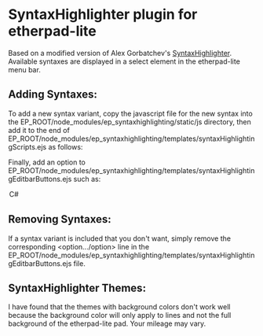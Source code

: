# SyntaxHighlighter plugin for etherpad-lite

Based on a modified version of Alex Gorbatchev's [SyntaxHighlighter](http://alexgorbatchev.com/SyntaxHighlighter/).
Available syntaxes are displayed in a select element in the etherpad-lite menu bar.

## Adding Syntaxes:
To add a new syntax variant, copy the javascript file for the new syntax into the EP_ROOT/node_modules/ep_syntaxhighlighting/static/js directory, then add it to the end of EP_ROOT/node_modules/ep_syntaxhighlighting/templates/syntaxHighlightingScripts.ejs as follows:

<script src="/static/plugins/ep_syntaxhighlighting/static/js/shBrushCSharp.js"></script>

Finally, add an option to EP_ROOT/node_modules/ep_syntaxhighlighting/templates/syntaxHighlightingEditbarButtons.ejs such as:
<option value="csharp">C#</option>

## Removing Syntaxes:
If a syntax variant is included that you don't want, simply remove the corresponding <option.../option> line in the  EP_ROOT/node_modules/ep_syntaxhighlighting/templates/syntaxHighlightingEditbarButtons.ejs file.

## SyntaxHighlighter Themes:
I have found that the themes with background colors don't work well because the background color will only apply to lines and not the full background of the etherpad-lite pad.  Your mileage may vary.